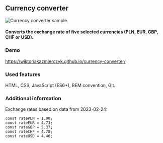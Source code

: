 ## Currency converter

![Currency converter sample](https://i.postimg.cc/g2bPpyyH/animation.gif)

#### Converts the exchange rate of five selected currencies (PLN, EUR, GBP, CHF or USD).

### Demo
https://wiktoriakazmierczyk.github.io/currency-converter/

### Used features
HTML, CSS, JavaScript (ES6+), BEM convention, Git.

### Additional information

Exchange rates based on data from 2023-02-24:

```
const ratePLN = 1.00;
const rateEUR = 4.73;
const rateGBP = 5.37;
const rateCHF = 4.78;
const rateUSD = 4.46;
```
